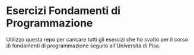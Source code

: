 # Esercizi Fondamenti di Programmazione
Utilizzo questa repo per caricare tutti gli esercizi che ho svolto per il corso di fondamenti di programmazione
seguito all'Università di Pisa.
